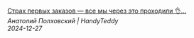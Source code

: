 <!--2024-12-27 15:00:32-->
<div class="yb">
  <a class="nodecor" href="/posts.html?rabota/strah_pervyh_zakazov_vse_my_cherez_eto_prohodili_rabotavamerike_handyman_hendimen">
    <img class="preview" data-videoid="PFfkLd2-bJ0" src="https://i1.ytimg.com/vi/PFfkLd2-bJ0/hqdefault.jpg" align="middle" alt="">
  </a>
  <div class="inlbl text">
    <a class="nodecor" href="/posts.html?rabota/strah_pervyh_zakazov_vse_my_cherez_eto_prohodili_rabotavamerike_handyman_hendimen">Страх первых заказов — все мы через это проходили 👌...</a><br>
    <i class="smaller2">Анатолий Полховский | HandyTeddy </i><br>
    <i class="smaller3">2024-12-27</i>
  </div>
</div>
